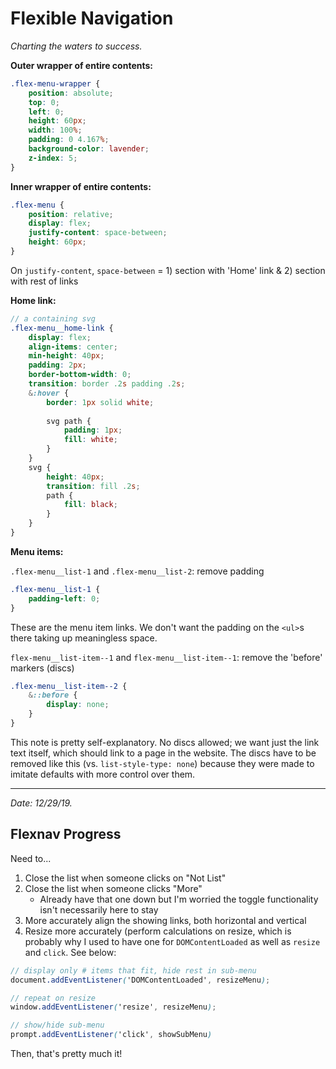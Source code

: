 # Flexible Navigation

*Charting the waters to success.*

**Outer wrapper of entire contents:**

```css
.flex-menu-wrapper {
	position: absolute;
	top: 0;
	left: 0;
	height: 60px;
	width: 100%;
	padding: 0 4.167%;
	background-color: lavender;
	z-index: 5;
}
```

**Inner wrapper of entire contents:**

```css
.flex-menu {
	position: relative;
	display: flex;
	justify-content: space-between;
	height: 60px;
}
```

On `justify-content`, `space-between` = 1) section with 'Home' link & 2) section with rest of links

**Home link:**

```scss
// a containing svg
.flex-menu__home-link {
	display: flex;
	align-items: center;
	min-height: 40px;
	padding: 2px;
	border-bottom-width: 0;
	transition: border .2s padding .2s;
	&:hover {
		border: 1px solid white;
		
		svg path {
			padding: 1px;
			fill: white;
		}
	}
	svg {
		height: 40px;
		transition: fill .2s;
		path {
			fill: black;
		}
	}
}
```

**Menu items:**

`.flex-menu__list-1` and `.flex-menu__list-2`: remove padding

```css
.flex-menu__list-1 {
	padding-left: 0;
}
```

These are the menu item links. We don't want the padding on the `<ul>`s there taking up meaningless space.

`flex-menu__list-item--1` and `flex-menu__list-item--1`: remove the 'before' markers (discs)

```scss
.flex-menu__list-item--2 {
	&::before {
		display: none;
	}
}
```

This note is pretty self-explanatory. No discs allowed; we want just the link text itself, which should link to a page in the website. The discs have to be removed like this (vs. `list-style-type: none`) because they were made to imitate defaults with more control over them.

***

*Date: 12/29/19.*

## Flexnav Progress

Need to...

1. Close the list when someone clicks on "Not List"
2. Close the list when someone clicks "More"
	- Already have that one down but I'm worried the toggle functionality isn't necessarily here to stay
3. More accurately align the showing links, both horizontal and vertical
4. Resize more accurately (perform calculations on resize, which is probably why I used to have one for `DOMContentLoaded` as well as `resize` and `click`. See below:

```scss
// display only # items that fit, hide rest in sub-menu	
document.addEventListener('DOMContentLoaded', resizeMenu);

// repeat on resize
window.addEventListener('resize', resizeMenu);

// show/hide sub-menu
prompt.addEventListener('click', showSubMenu)
```

Then, that's pretty much it!